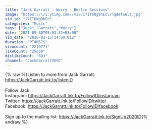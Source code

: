 ```yaml
---
title: "Jack Garratt - Worry - Berlin Sessions"
image: "https:\/\/i.ytimg.com\/vi\/i7IT6Ng9hEc\/hqdefault.jpg"
vid_id: "i7IT6Ng9hEc"
categories: "Music"
tags: ["Jack","Garratt","Worry"]
date: "2021-09-30T05:03:32+03:00"
vid_date: "2016-01-15T14:00:01Z"
duration: "PT4M57S"
viewcount: "2219771"
likeCount: "25659"
dislikeCount: "693"
channel: "JackGarrattVEVO"
---
```

{% raw %}Listen to more from Jack Garratt: <a rel="nofollow" target="blank" href="https://JackGarratt.lnk.to/listenID">https://JackGarratt.lnk.to/listenID</a><br /><br />Follow Jack<br />Instagram: <a rel="nofollow" target="blank" href="https://JackGarratt.lnk.to/FollowID/instagram">https://JackGarratt.lnk.to/FollowID/instagram</a><br />Twitter: <a rel="nofollow" target="blank" href="https://JackGarratt.lnk.to/FollowID/twitter">https://JackGarratt.lnk.to/FollowID/twitter</a><br />Facebook: <a rel="nofollow" target="blank" href="https://JackGarratt.lnk.to/FollowID/facebook">https://JackGarratt.lnk.to/FollowID/facebook</a><br /><br />Sign up to the mailing list: <a rel="nofollow" target="blank" href="https://JackGarratt.lnk.to/SignUp2020ID">https://JackGarratt.lnk.to/SignUp2020ID</a>{% endraw %}

